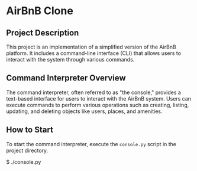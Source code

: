 # AirBnB Clone

## Project Description
This project is an implementation of a simplified version of the AirBnB platform. It includes a command-line interface (CLI) that allows users to interact with the system through various commands.

## Command Interpreter Overview
The command interpreter, often referred to as "the console," provides a text-based interface for users to interact with the AirBnB system. Users can execute commands to perform various operations such as creating, listing, updating, and deleting objects like users, places, and amenities.

## How to Start
To start the command interpreter, execute the `console.py` script in the project directory.


$ ./console.py

